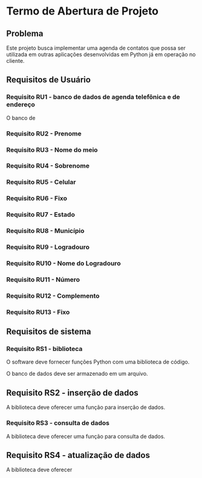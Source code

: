 # Termo de Abertura de Projeto

## Problema

Este projeto busca implementar uma agenda de contatos que possa ser utilizada em outras aplicações desenvolvidas em Python já em operação no cliente.

## Requisitos de Usuário

### Requisito RU1 - banco de dados de agenda telefônica e de endereço

O banco de 

### Requisito RU2 - Prenome

### Requisito RU3 - Nome do meio

### Requisito RU4 - Sobrenome

### Requisito RU5 - Celular

### Requisito RU6 - Fixo

### Requisito RU7 - Estado

### Requisito RU8 - Município

### Requisito RU9 - Logradouro

### Requisito RU10 - Nome do Logradouro

### Requisito RU11 - Número

### Requisito RU12 - Complemento

### Requisito RU13 - Fixo

## Requisitos de sistema

### Requisito RS1 - biblioteca

O software deve fornecer funções Python com uma biblioteca de código.

O banco de dados deve ser armazenado em um arquivo.

## Requisito RS2 - inserção de dados

A biblioteca deve oferecer uma função para inserção de dados.

### Requisito RS3 - consulta de dados

A biblioteca deve oferecer uma função para consulta de dados.

## Requisito RS4 - atualização de dados

A biblioteca deve oferecer
